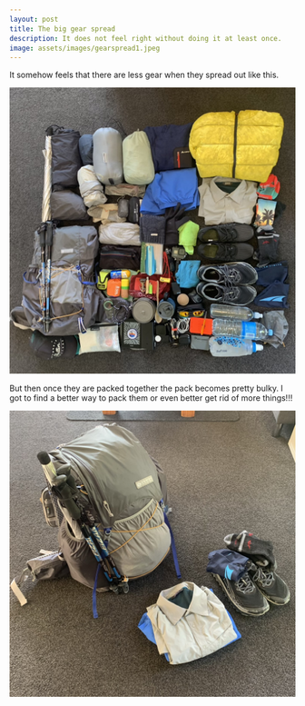 ```yaml
---
layout: post
title: The big gear spread
description: It does not feel right without doing it at least once.
image: assets/images/gearspread1.jpeg
---
```


It somehow feels that there are less gear when they spread out like this.

![Gear spread](/assets/images/gearspread1.jpeg)

But then once they are packed together  the pack becomes pretty bulky. I got to find a better way to pack them or even better get rid of more things!!!

![Gear packed](/assets/images/gearpacked1.jpeg)
